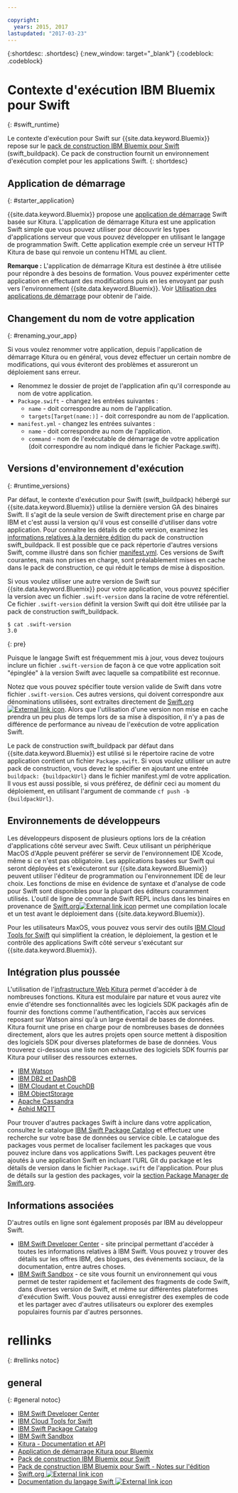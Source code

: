 ```yaml
---

copyright:
  years: 2015, 2017
lastupdated: "2017-03-23"
---
```


{:shortdesc: .shortdesc}
{:new_window: target="_blank"}
{:codeblock: .codeblock}

# Contexte d'exécution IBM Bluemix pour Swift
{: #swift_runtime}

Le contexte d'exécution pour Swift sur {{site.data.keyword.Bluemix}} repose sur le [pack de construction IBM Bluemix pour Swift](https://github.com/IBM-Swift/swift-buildpack) (swift_buildpack).
Ce pack de construction fournit un environnement d'exécution complet pour les applications Swift.
{: shortdesc}

## Application de démarrage
{: #starter_application}

{{site.data.keyword.Bluemix}} propose une [application de démarrage](https://github.com/IBM-Bluemix/Kitura-Starter) Swift basée sur Kitura. L'application de démarrage Kitura est une application Swift simple que vous pouvez utiliser pour découvrir les types d'applications serveur que vous pouvez développer en utilisant le langage de programmation Swift. Cette application exemple crée un serveur HTTP Kitura de base qui renvoie un contenu HTML au client.

**Remarque :** L'application de démarrage Kitura est destinée à être utilisée pour répondre à des besoins de formation. Vous pouvez expérimenter cette application en effectuant des modifications puis en les envoyant par push vers l'environnement {{site.data.keyword.Bluemix}}. Voir [Utilisation des applications de démarrage](../../cfapps/starter_app_usage.html) pour obtenir de l'aide.

## Changement du nom de votre application
{: #renaming_your_app}

Si vous voulez renommer votre application, depuis l'application de démarrage Kitura ou en général, vous devez effectuer un certain nombre de modifications, qui vous éviteront des problèmes et assureront un déploiement sans erreur.

- Renommez le dossier de projet de l'application afin qu'il corresponde au nom de votre application.
- `Package.swift` - changez les entrées suivantes :
    - `name` - doit correspondre au nom de l'application.
    - `targets[Target(name:)]` - doit correspondre au nom de l'application.
- `manifest.yml` - changez les entrées suivantes :
    - `name` - doit correspondre au nom de l'application.
    - `command` - nom de l'exécutable de démarrage de votre application (doit correspondre au nom indiqué dans le fichier Package.swift).

## Versions d'environnement d'exécution
{: #runtime_versions}

Par défaut, le contexte d'exécution pour Swift (swift_buildpack) hébergé sur {{site.data.keyword.Bluemix}} utilise la dernière version GA des binaires Swift. Il s'agit de la seule version de Swift directement prise en charge par IBM et c'est aussi la version qu'il vous est conseillé d'utiliser dans votre application. Pour connaître les détails de cette version, examinez les [informations relatives à la dernière édition](https://github.com/IBM-Swift/swift-buildpack/releases) du pack de construction swift_buildpack. Il est possible que ce pack répertorie d'autres versions Swift, comme illustré dans son fichier [manifest.yml](https://github.com/IBM-Swift/swift-buildpack/blob/master/manifest.yml). Ces versions de Swift courantes, mais non prises en charge, sont préalablement mises en cache dans le pack de construction, ce qui réduit le temps de mise à disposition.

Si vous voulez utiliser une autre version de Swift sur {{site.data.keyword.Bluemix}} pour votre application, vous pouvez spécifier la version avec un fichier `.swift-version` dans la racine de votre référentiel. Ce fichier `.swift-version` définit la version Swift qui doit être utilisée par la pack de construction swift_buildpack.

```
$ cat .swift-version
3.0
```
{: pre}

Puisque le langage Swift est fréquemment mis à jour, vous devez toujours inclure un fichier `.swift-version` de façon à ce que votre application soit "épinglée" à la version Swift avec laquelle sa compatibilité est reconnue.

Notez que vous pouvez spécifier toute version valide de Swift dans votre fichier `.swift-version`. Ces autres versions, qui doivent correspondre aux dénominations utilisées, sont extraites directement de [Swift.org![External link icon](../../icons/launch-glyph.svg "External link icon")](https://swift.org/download/). Alors que l'utilisation d'une version non mise en cache prendra un peu plus de temps lors de sa mise à disposition, il n'y a pas de différence de performance au niveau de l'exécution de votre application Swift.

Le pack de construction swift_buildpack par défaut dans {{site.data.keyword.Bluemix}} est utilisé si le répertoire racine de votre application contient un fichier `Package.swift`.  Si vous voulez utiliser un autre pack de construction, vous devez le spécifier en ajoutant une entrée `buildpack: {buildpackUrl}` dans le fichier manifest.yml de votre application. Il vous est aussi possible, si vous préférez, de définir ceci au moment du déploiement, en utilisant l'argument de commande `cf push -b {buildpackUrl}`.


## Environnements de développeurs

Les développeurs disposent de plusieurs options lors de la création d'applications côté serveur avec Swift. Ceux utilisant un périphérique MacOS d'Apple peuvent préférer se servir de l'environnement IDE Xcode, même si ce n'est pas obligatoire.  Les applications basées sur Swift qui seront déployées et s'exécuteront sur {{site.data.keyword.Bluemix}} peuvent utiliser l'éditeur de programmation ou l'environnement IDE de leur choix.  Les fonctions de mise en évidence de syntaxe et d'analyse de code pour Swift sont disponibles pour la plupart des éditeurs couramment utilisés. L'outil de ligne de commande Swift REPL inclus dans les binaires en provenance de [Swift.org![External link icon](../../icons/launch-glyph.svg "External link icon")](https://swift.org/) permet une compilation locale et un test avant le déploiement dans {{site.data.keyword.Bluemix}}.

Pour les utilisateurs MaxOS, vous pouvez vous servir des outils [IBM Cloud Tools for Swift](http://cloudtools.bluemix.net/) qui simplifient la création, le déploiement, la gestion et le contrôle des applications Swift côté serveur s'exécutant sur {{site.data.keyword.Bluemix}}.  


## Intégration plus poussée

L'utilisation de l'[infrastructure Web Kitura](http://ibm-swift.github.io/Kitura/) permet d'accéder à de nombreuses fonctions. Kitura est modulaire par nature et vous aurez vite envie d'étendre ses fonctionnalités avec les logiciels SDK packagés afin de fournir des fonctions comme l'authentification, l'accès aux services reposant sur Watson ainsi qu'à un large éventail de bases de données.  Kitura fournit une prise en charge pour de nombreuses bases de données directement, alors que les autres projets open source mettent à disposition des logiciels SDK pour diverses plateformes de base de données. Vous trouverez ci-dessous une liste non exhaustive des logiciels SDK fournis par Kitura pour utiliser des ressources externes.

- [IBM Watson](https://swiftpkgs.ng.bluemix.net/package/IBM-Swift/swift-watson-sdk)
- [IBM DB2 et DashDB](https://swiftpkgs.ng.bluemix.net/package/IBM-DTeam/swift-for-db2)
- [IBM Cloudant et CouchDB](https://swiftpkgs.ng.bluemix.net/package/cloudant/swift-cloudant)
- [IBM ObjectStorage](https://swiftpkgs.ng.bluemix.net/package/ibm-bluemix-mobile-services/bluemix-objectstorage-serversdk-swift)
- [Apache Cassandra](https://swiftpkgs.ng.bluemix.net/package/IBM-Swift/Kassandra)
- [Aphid MQTT](https://swiftpkgs.ng.bluemix.net/package/IBM-Swift/Aphid)

Pour trouver d'autres packages Swift à inclure dans votre application, consultez le catalogue [IBM Swift Package Catalog](https://swiftpkgs.ng.bluemix.net/) et effectuez une recherche sur votre base de données ou service cible. Le catalogue des packages vous permet de localiser facilement les packages que vous pouvez inclure dans vos applications Swift. Les packages peuvent être ajoutés à une application Swift en incluant l'URL Git du package et les détails de version dans le fichier `Package.swift` de l'application. Pour plus de détails sur la gestion des packages, voir la [section Package Manager de Swift.org](https://swift.org/package-manager/).


## Informations associées

D'autres outils en ligne sont également proposés par IBM au développeur Swift.
- [IBM Swift Developer Center](https://developer.ibm.com/swift/) - site principal permettant d'accéder à toutes les informations relatives à IBM Swift. Vous pouvez y trouver des détails sur les offres IBM, des blogues, des événements sociaux, de la documentation, entre autres choses.
- [IBM Swift Sandbox](https://swiftlang.ng.bluemix.net/) - ce site vous fournit un environnement qui vous permet de tester rapidement et facilement des fragments de code Swift, dans diverses version de Swift, et même sur différentes plateformes d'exécution Swift. Vous pouvez aussi enregistrer des exemples de code et les partager avec d'autres utilisateurs ou explorer des exemples populaires fournis par d'autres personnes.


# rellinks
{: #rellinks notoc}
## general
{: #general notoc}
* [IBM Swift Developer Center](https://developer.ibm.com/swift/)
* [IBM Cloud Tools for Swift](http://cloudtools.bluemix.net/)
* [IBM Swift Package Catalog](https://swiftpkgs.ng.bluemix.net/)
* [IBM Swift Sandbox](https://swiftlang.ng.bluemix.net/)
* [Kitura - Documentation et API](http://ibm-swift.github.io/Kitura/)
* [Application de démarrage Kitura pour Bluemix](https://github.com/IBM-Bluemix/Kitura-Starter)
* [Pack de construction IBM Bluemix pour Swift](https://github.com/IBM-Swift/swift-buildpack)
* [Pack de construction IBM Bluemix pour Swift - Notes sur l'édition](https://github.com/IBM-Swift/swift-buildpack/releases)
* [Swift.org ![External link icon](../../icons/launch-glyph.svg "External link icon")](https://swift.org/)
* [Documentation du langage Swift ![External link icon](../../icons/launch-glyph.svg "External link icon")](https://swift.org/documentation)

